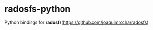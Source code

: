 radosfs-python
==============

Python bindings for **radosfs**(https://github.com/joaquimrocha/radosfs)

